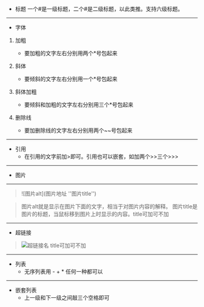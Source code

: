 + 标题
一个#是一级标题，二个#是二级标题，以此类推。支持六级标题。
---------------------------------------
+ 字体
1. 加粗   
   + 要加粗的文字左右分别用两个*号包起来

2. 斜体

   + 要倾斜的文字左右分别用一个*号包起来

3. 斜体加粗
   + 要倾斜和加粗的文字左右分别用三个*号包起来

4. 删除线
   + 要加删除线的文字左右分别用两个~~号包起来
------------------------------------------
+ 引用
   + 在引用的文字前加>即可。引用也可以嵌套，如加两个>>三个>>>
------------------------------------------------------
+ 图片
-----------------------------------------------------
> ![图片alt](图片地址 ''图片title'')

> 图片alt就是显示在图片下面的文字，相当于对图片内容的解释。
图片title是图片的标题，当鼠标移到图片上时显示的内容。title可加可不加
------------------------------------
+ 超链接
> ![超链接名](超链接地址 "超链接title") title可加可不加
--------------------------
+ 列表
   + 无序列表用 - + * 任何一种都可以
-------------------------
+ 嵌套列表
   + 上一级和下一级之间敲三个空格即可
